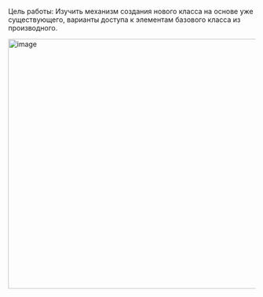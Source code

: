 
Цель работы:
Изучить механизм создания нового класса на основе уже существующего, варианты доступа
к элементам базового класса из производного.

<img width="510" alt="image" src="https://github.com/user-attachments/assets/c315b49d-e98d-4d08-b5ae-f7a5a3c030a8">

